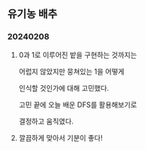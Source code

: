 ## 유기농 배추
### 20240208
1. 0과 1로 이루어진 밭을 구현하는 것까지는

    어럽지 않았지만 뭉쳐있는 1을 어떻게
   
    인식할 것인가에 대해 고민했다.
   
    고민 끝에 오늘 배운 DFS를 활용해보기로
   
    결정하고 움직였다.
   
2. 깔끔하게 맞아서 기분이 좋다!